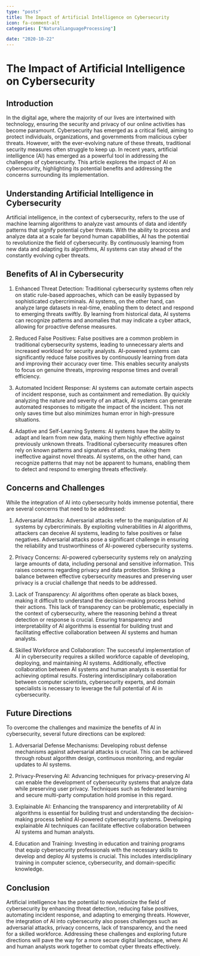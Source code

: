 ```yaml
---
type: "posts"
title: The Impact of Artificial Intelligence on Cybersecurity
icon: fa-comment-alt
categories: ["NaturalLanguageProcessing"]

date: "2020-10-22"
---
```




# The Impact of Artificial Intelligence on Cybersecurity

## Introduction

In the digital age, where the majority of our lives are intertwined with technology, ensuring the security and privacy of our online activities has become paramount. Cybersecurity has emerged as a critical field, aiming to protect individuals, organizations, and governments from malicious cyber threats. However, with the ever-evolving nature of these threats, traditional security measures often struggle to keep up. In recent years, artificial intelligence (AI) has emerged as a powerful tool in addressing the challenges of cybersecurity. This article explores the impact of AI on cybersecurity, highlighting its potential benefits and addressing the concerns surrounding its implementation.

## Understanding Artificial Intelligence in Cybersecurity

Artificial intelligence, in the context of cybersecurity, refers to the use of machine learning algorithms to analyze vast amounts of data and identify patterns that signify potential cyber threats. With the ability to process and analyze data at a scale far beyond human capabilities, AI has the potential to revolutionize the field of cybersecurity. By continuously learning from new data and adapting its algorithms, AI systems can stay ahead of the constantly evolving cyber threats.

## Benefits of AI in Cybersecurity

1. Enhanced Threat Detection: Traditional cybersecurity systems often rely on static rule-based approaches, which can be easily bypassed by sophisticated cybercriminals. AI systems, on the other hand, can analyze large datasets in real-time, enabling them to detect and respond to emerging threats swiftly. By learning from historical data, AI systems can recognize patterns and anomalies that may indicate a cyber attack, allowing for proactive defense measures.

2. Reduced False Positives: False positives are a common problem in traditional cybersecurity systems, leading to unnecessary alerts and increased workload for security analysts. AI-powered systems can significantly reduce false positives by continuously learning from data and improving their accuracy over time. This enables security analysts to focus on genuine threats, improving response times and overall efficiency.

3. Automated Incident Response: AI systems can automate certain aspects of incident response, such as containment and remediation. By quickly analyzing the nature and severity of an attack, AI systems can generate automated responses to mitigate the impact of the incident. This not only saves time but also minimizes human error in high-pressure situations.

4. Adaptive and Self-Learning Systems: AI systems have the ability to adapt and learn from new data, making them highly effective against previously unknown threats. Traditional cybersecurity measures often rely on known patterns and signatures of attacks, making them ineffective against novel threats. AI systems, on the other hand, can recognize patterns that may not be apparent to humans, enabling them to detect and respond to emerging threats effectively.

## Concerns and Challenges

While the integration of AI into cybersecurity holds immense potential, there are several concerns that need to be addressed:

1. Adversarial Attacks: Adversarial attacks refer to the manipulation of AI systems by cybercriminals. By exploiting vulnerabilities in AI algorithms, attackers can deceive AI systems, leading to false positives or false negatives. Adversarial attacks pose a significant challenge in ensuring the reliability and trustworthiness of AI-powered cybersecurity systems.

2. Privacy Concerns: AI-powered cybersecurity systems rely on analyzing large amounts of data, including personal and sensitive information. This raises concerns regarding privacy and data protection. Striking a balance between effective cybersecurity measures and preserving user privacy is a crucial challenge that needs to be addressed.

3. Lack of Transparency: AI algorithms often operate as black boxes, making it difficult to understand the decision-making process behind their actions. This lack of transparency can be problematic, especially in the context of cybersecurity, where the reasoning behind a threat detection or response is crucial. Ensuring transparency and interpretability of AI algorithms is essential for building trust and facilitating effective collaboration between AI systems and human analysts.

4. Skilled Workforce and Collaboration: The successful implementation of AI in cybersecurity requires a skilled workforce capable of developing, deploying, and maintaining AI systems. Additionally, effective collaboration between AI systems and human analysts is essential for achieving optimal results. Fostering interdisciplinary collaboration between computer scientists, cybersecurity experts, and domain specialists is necessary to leverage the full potential of AI in cybersecurity.

## Future Directions

To overcome the challenges and maximize the benefits of AI in cybersecurity, several future directions can be explored:

1. Adversarial Defense Mechanisms: Developing robust defense mechanisms against adversarial attacks is crucial. This can be achieved through robust algorithm design, continuous monitoring, and regular updates to AI systems.

2. Privacy-Preserving AI: Advancing techniques for privacy-preserving AI can enable the development of cybersecurity systems that analyze data while preserving user privacy. Techniques such as federated learning and secure multi-party computation hold promise in this regard.

3. Explainable AI: Enhancing the transparency and interpretability of AI algorithms is essential for building trust and understanding the decision-making process behind AI-powered cybersecurity systems. Developing explainable AI techniques can facilitate effective collaboration between AI systems and human analysts.

4. Education and Training: Investing in education and training programs that equip cybersecurity professionals with the necessary skills to develop and deploy AI systems is crucial. This includes interdisciplinary training in computer science, cybersecurity, and domain-specific knowledge.

## Conclusion

Artificial intelligence has the potential to revolutionize the field of cybersecurity by enhancing threat detection, reducing false positives, automating incident response, and adapting to emerging threats. However, the integration of AI into cybersecurity also poses challenges such as adversarial attacks, privacy concerns, lack of transparency, and the need for a skilled workforce. Addressing these challenges and exploring future directions will pave the way for a more secure digital landscape, where AI and human analysts work together to combat cyber threats effectively.